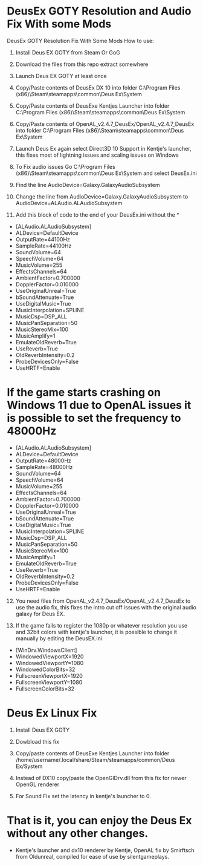 # DeusEx GOTY Resolution and Audio Fix With some Mods
DeusEx GOTY Resolution Fix With Some Mods
How to use:

1. Install Deus EX GOTY from Steam Or GoG

2. Download the files from this repo extract somewhere

3. Launch Deus EX GOTY at least once

4. Copy/Paste contents of DeusEx DX 10 into folder C:\Program Files (x86)\Steam\steamapps\common\Deus Ex\System

5. Copy/Paste contents of DeusExe Kentjes Launcher into folder C:\Program Files (x86)\Steam\steamapps\common\Deus Ex\System

6. Copy/Paste contents of OpenAL_v2.4.7_DeusEx/OpenAL_v2.4.7_DeusEx into folder C:\Program Files (x86)\Steam\steamapps\common\Deus Ex\System

7. Launch Deus Ex again select Direct3D 10 Support in Kentje's launcher, this fixes most of lightning issues and scaling issues on Windows

8. To Fix audio issues Go C:\Program Files (x86)\Steam\steamapps\common\Deus Ex\System and select DeusEx.ini

9. Find the line  AudioDevice=Galaxy.GalaxyAudioSubsystem

10. Change the line from  AudioDevice=Galaxy.GalaxyAudioSubsystem to AudioDevice=ALAudio.ALAudioSubsystem

11. Add this block of code to the end of your DeusEx.ini without the *
* [ALAudio.ALAudioSubsystem]
* ALDevice=DefaultDevice
* OutputRate=44100Hz
* SampleRate=44100Hz
* SoundVolume=64
* SpeechVolume=64
* MusicVolume=255
* EffectsChannels=64
* AmbientFactor=0.700000
* DopplerFactor=0.010000
* UseOriginalUnreal=True
* bSoundAttenuate=True
* UseDigitalMusic=True
* MusicInterpolation=SPLINE
* MusicDsp=DSP_ALL
* MusicPanSeparation=50
* MusicStereoMix=100
* MusicAmplify=1
* EmulateOldReverb=True
* UseReverb=True
* OldReverbIntensity=0.2
* ProbeDevicesOnly=False
* UseHRTF=Enable

# If the game starts crashing on Windows 11 due to OpenAL issues it is possible to set the frequency to 48000Hz

* [ALAudio.ALAudioSubsystem]
* ALDevice=DefaultDevice
* OutputRate=48000Hz
* SampleRate=48000Hz
* SoundVolume=64
* SpeechVolume=64
* MusicVolume=255
* EffectsChannels=64
* AmbientFactor=0.700000
* DopplerFactor=0.010000
* UseOriginalUnreal=True
* bSoundAttenuate=True
* UseDigitalMusic=True
* MusicInterpolation=SPLINE
* MusicDsp=DSP_ALL
* MusicPanSeparation=50
* MusicStereoMix=100
* MusicAmplify=1
* EmulateOldReverb=True
* UseReverb=True
* OldReverbIntensity=0.2
* ProbeDevicesOnly=False
* UseHRTF=Enable

12. You need files from OpenAL_v2.4.7_DeusEx/OpenAL_v2.4.7_DeusEx to use the audio fix, this fixes the intro cut off issues with the original audio galaxy for Deus EX.

13. If the game fails to register the 1080p or whatever resolution you use and 32bit colors with kentje's launcher, it is possible to change it manually by editing the DeusEX.ini
* [WinDrv.WindowsClient]
* WindowedViewportX=1920
* WindowedViewportY=1080
* WindowedColorBits=32
* FullscreenViewportX=1920
* FullscreenViewportY=1080
* FullscreenColorBits=32

# Deus Ex Linux Fix

1. Install Deus EX GOTY

2. Dowbload this fix 

3. Copy/paste contents of DeusExe Kentjes Launcher into folder /home/username/.local/share/Steam/steamapps/common/Deus Ex/System

4. Instead of DX10 copy/paste the OpenGlDrv.dll from this fix for newer OpenGL renderer

5. For Sound Fix set the latency in kentje's launcher to 0.

# That is it, you can enjoy the Deus Ex without any other changes.

* Kentje's launcher and dx10 renderer by Kentje, OpenAL fix by Smirftsch from Oldunreal, compiled for ease of use by silentgameplays.
